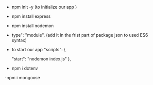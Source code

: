  - npm init -y (to initialize our app )

 - npm install express 

 - npm install nodemon
 
 -  type": "module", (add it in the frist part of package json to used ES6 syntax)

 - to start our app 
 "scripts": {
    <!-- "start": "node indes.js " -->
    "start": "nodemon index.js"   <!-- to allow our app to run each time we make a change -->
  },


  - npm i dotenv

  -npm i mongoose <!-- to use mongoose to connect to mongodb-->